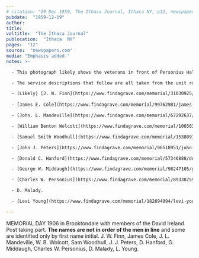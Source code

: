 ```yaml
---
# citation: "19 Dec 1959, The Ithaca Journal, Ithaca NY, p12, newspapers.com."
pubdate:  "1959-12-19"
author: 
title: 
voltitle:  "The Ithaca Journal"
publocation:  "Ithaca  NY"
pages:  "12"
source:  "newspapers.com"
media: "Emphasis added."
notes: >-

  - This photograph likely shows the veterans in front of Personius Hall at present day 559 Brooktondale Road. From Molly Adams' research notes in the Caroline History Room: "Walker Personius was a Civil War veteran and the village postmaster in 1882. He seems to have been the owner of Mott's original store which he called Personius Hall. The building had a large meeting space on the second floor, with seats that folded down from the wall. Memorial Day (then called Decoration Day) processions always formed in front of that building (see photo) and perhaps the David Ireland Post of Civil War Veterans met in that building. It seems clear that the post office was still at 559 Brooktondale Road in 1882." I don't know what photo was being referenced in the preceding passage. From "Tour 3 - P8" in A Drive-by Tour of the Town of Caroline: "1st Post Office & store, left -- 559 Brooktondale Road. We think this building was built by Mr. Mott, who owned most of the land at that time. ...The G.A.R. lined up here to march to the [Quick, presently Brookton] cemetery to put flowers on the graves. There was a tannery between this house and the next before 1853 owned by Silsbury & [Edward] Lounsbery." Walker Personius and Edward Lounsbery were also charter members of the Congregational Church of Mott's Corners, presently called Caroline Valley Community Church, and were instrumental in its formation. George Richardson, who appears to have worked for Edward Mills at a time when Edward was Postmaster, eventually started his own grocery business in "the old Personius store" starting May 1897.

  - The service descriptions that follow are all taken from the unit rosters of the respective regiments found on the New York State Military Museum and Veterans Research Center website, accessed Summer 2022.

  - (Likely) [J. W. Finn](https://www.findagrave.com/memorial/31030925/j-w-finn) (unknown to 0f Dec 1898). 33rd Infantry Regiment. "FLINN , JOHN.—Age , 33 years. Enlisted, May 22, 1861, at Elmira , to serve two years; mustered in as private, Co. 0, same , date; mustered out with company, June 2, 1863, at Geneva, N . Y. ; also borne as Finn."
  
  - [James E. Cole](https://www.findagrave.com/memorial/99762981/james-e-cole) (Aug 1844 to 1909). 144th Infantry Regiment. "COLE , JAME S E.—Age , 20 years. Enlisted, February 24, 1861, at Colchester, to serve three years; mustered in as private , Co . K, February 29, 1861; mustered out, May 31, 1865, at hospital, Albany, N . Y ."

  - [John. L. Mandeville](https://www.findagrave.com/memorial/67292637/john-mandeville) (1836 to 29 Nov 1907). 50th Engineer Regiment. "MANDERVILLE , JOHN H.—Age, 21 years. Enlisted, September 6, 1861, at Caroline; mustered in as corporal, Co. G, September 6, 1861, to serve three years; discharged for disability, January 4, 1862, at Washington, D. C." Despite the spelling difference, I believe there is enough corroborating evidence to make this identification.

  - [William Benton Wolcott](https://www.findagrave.com/memorial/100303590/william-benton-wolcott) (06 Oct 1832 to 25 Feb 1911). 137th Infantry Regiment. "WOLCOTT, WILLIAM B.—Age, 28 years. Enlisted, August 21, 1862, at Caroline, to serve three years; mustered in as sergeant, Co. K, August 23, 1862; promoted first sergeant, June 24, 1863; mustered out with company, June 9, 1865,” near Bladensburg, Md."

  - [Samuel Smith Woodhull](https://www.findagrave.com/memorial/153809194/samuel-smith-woodhull) (Apr 1842 to 27 Dec 1917). 21st Cavalry Regiment. "WOODHULL, SAMUEL.—Age, 21 years. Enlisted, July 27, 1863, at Ithaca; mustered in as private, Co. B, August 28,1863, to serve three years; mustered out with company, June 28, 1866, at Denver, Col." His obituary notes that he was quartermaster of the David Ireland Post, GAR, for over 35 years. "In the war he was a member of Company B, of the 21st New York Cavalry, and is believed to have been the last surviving one who served under General Phil Sheridan." (28 Dec 1917 Ithaca Daily News, Ithaca NY, p5.) "Mr. Woodhull was one of the best known residents of the Town of Caroline. He was the owner of a contracting business." (28 Dec 1917, The Ithaca Journal, Ithaca NY, p3) In the journals of George Jansen, 23 Feb 1917, he notes "Sam Woodhull fixing porch columns at Mills’ store." Cassie Landon was his daughter. 

  - [John J. Peters](https://www.findagrave.com/memorial/96518951/john-j-peters) (07 Aug 1825 to 28 Dec 1907). 15th Cavalry Regiment. "PETERS, JOHN J.—Age, 39 years. Enlisted, September 3, 1864, at Caroline; mustered in as private, Co. G, September 3, 1864, to serve three years; mustered out, June 12, 1865, at Alexandria, Va." His obituary notes that he "died at the home of his daughter, Mrs. John L. Mandeville."

  - [Donald C. Hanford](https://www.findagrave.com/memorial/57346888/donald-c-hanford) (01 Apr 1827 to 03 Apr 1913). 179th Infantry Regiment. "HANFORD, DON C—Age, 36 years. Enlisted, September 1, 1864, at Caroline, to serve one year; mustered in as private, Co. B, September 3, 1864; promoted corporal, January 1, 1865; mustered out with company, June 8,1865, near Alexandria, Va."

  - [George W. Middaugh](https://www.findagrave.com/memorial/98247105/george-w-middaugh) (Oct 1838 to 05 Mar 1924). 5th Cavalry Regiment. "MIDDAUGH , GEO. W., see Meddaugh, Geo. ...  MEDDAUGH, GEO.—Age, 23 years. Enlisted, November 11, 1861, at Halsey Valley ; mustered in as private, Co. G, November 15, 1861, to serve three years; discharged by expiration term of service, no date; also borne as Middaugh, Geo. W ."

  - [Charles W. Personius](https://www.findagrave.com/memorial/89338759/charles-w-personius) (1840 to 02 Feb 1924). 50th Engineer Regiment. "PERSONIUS, CHARLES W.—Age, 22 years. Enlisted, August 25, 1862, at Millport; mustered in as private, Co. G, August 25, 1862, to serve three years; promoted corporal, February 16, 1863; sergeant, March 4, 1864; mustered out with company, June 13, 1865, at Fort Barry, Va." 

  - D. Malady.

  - [Levi Young](https://www.findagrave.com/memorial/182694994/levi-young) (1837 to 1916). 64th Infantry Regiment. "YOUNG, LEVI.—Age, 22 years. Enlisted, September 10, 1861, at Ithaca, to serve three years; mustered in as private, Co. H, September 16, 1861; transferred to Co. E, December 10, 1861; re-enlisted as a veteran, February 22, 1864; mustered out with company, July 14, 1865, near Washington, D . C."

---
```

MEMORIAL DAY 1906 in Brooktondale with members of the David Ireland Post taking part. **The names are not in order of the men in line** and some are identified only by first name initial. J. W. Finn, James Cole, J. L. Mandeville, W. B. Wolcott, Sam Woodhull, J. J. Peters, D. Hanford, G. Middaugh, Charles W. Personius, D. Malady, L. Young.

